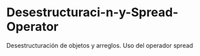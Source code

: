 # Desestructuraci-n-y-Spread-Operator
Desestructuración de objetos y arreglos. Uso del operador spread
